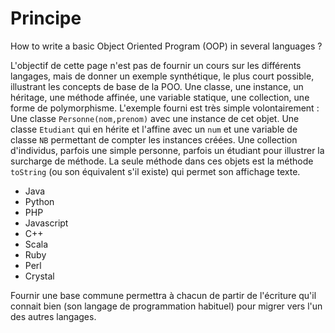 # Principe

How to write a basic Object Oriented Program (OOP) in several languages ?

L'objectif de cette page n'est pas de fournir un cours sur les différents langages, mais de donner un exemple synthétique, le plus court possible, illustrant les concepts de base de la POO.
Une classe, une instance, un héritage, une méthode affinée, une variable statique, une collection, une forme de polymorphisme. L'exemple fourni est très simple volontairement : Une classe `Personne(nom,prenom)` avec une instance de cet objet. Une classe `Etudiant` qui en hérite et l'affine avec un `num` et une variable de classe `NB` permettant de compter les instances créées. Une collection d'individus, parfois une simple personne, parfois un étudiant pour illustrer la surcharge de méthode. La seule méthode dans ces objets est la méthode `toString` (ou son équivalent s'il existe) qui permet son affichage texte.

- Java
- Python
- PHP
- Javascript
- C++
- Scala
- Ruby
- Perl
- Crystal

Fournir une base commune permettra à chacun de partir de l'écriture qu'il connait bien (son langage de programmation habituel) pour migrer vers l'un des autres langages.
